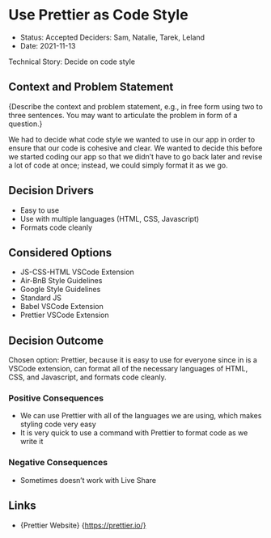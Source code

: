 # Use Prettier as Code Style

- Status: Accepted
  Deciders: Sam, Natalie, Tarek, Leland
- Date: 2021-11-13

Technical Story: Decide on code style

## Context and Problem Statement

{Describe the context and problem statement, e.g., in free form using two to three sentences. You may want to articulate the problem in form of a question.}

We had to decide what code style we wanted to use in our app in order to ensure that our code is cohesive and clear. We wanted to decide this before we started coding our app so that we didn’t have to go back later and revise a lot of code at once; instead, we could simply format it as we go.

## Decision Drivers

- Easy to use
- Use with multiple languages (HTML, CSS, Javascript)
- Formats code cleanly

## Considered Options

- JS-CSS-HTML VSCode Extension
- Air-BnB Style Guidelines
- Google Style Guidelines
- Standard JS
- Babel VSCode Extension
- Prettier VSCode Extension

## Decision Outcome

Chosen option: Prettier, because it is easy to use for everyone since in is a VSCode extension, can format all of the necessary languages of HTML, CSS, and Javascript, and formats code cleanly.

### Positive Consequences

- We can use Prettier with all of the languages we are using, which makes styling code very easy
- It is very quick to use a command with Prettier to format code as we write it

### Negative Consequences

- Sometimes doesn’t work with Live Share

## Links

- {Prettier Website} {https://prettier.io/}
